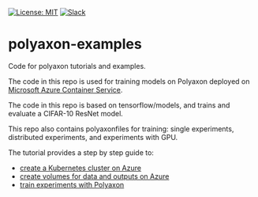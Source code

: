 [![License: MIT](https://img.shields.io/badge/License-MIT-green.svg)](LICENSE)
[![Slack](https://img.shields.io/badge/chat-on%20slack-aadada.svg?logo=slack&longCache=true)](https://join.slack.com/t/polyaxon/shared_invite/enQtMzQ0ODc2MDg1ODc0LWY2ZTdkMTNmZjBlZmRmNjQxYmYwMTBiMDZiMWJhODI2ZTk0MDU4Mjg5YzA5M2NhYzc5ZjhiMjczMDllYmQ2MDg)


# polyaxon-examples

Code for polyaxon tutorials and examples.

The code in this repo is used for training models on Polyaxon deployed on [Microsoft Azure Container Service](https://azure.microsoft.com/en-us/services/container-service/).

The code in this repo is based on tensorflow/models, and trains and evaluate a CIFAR-10 ResNet model.

This repo also contains polyaxonfiles for training: single experiments, distributed experiments, and experiments with GPU.

The tutorial provides a step by step guide to:

 * [create a Kubernetes cluster on Azure](https://docs.polyaxon.com/tutorials/kubernetes_on_azure)
 * [create volumes for data and outputs on Azure](https://docs.polyaxon.com/tutorials/persistent_volumes)
 * [train experiments with Polyaxon](https://docs.polyaxon.com/tutorials/training_experiments_on_polyaxon)

